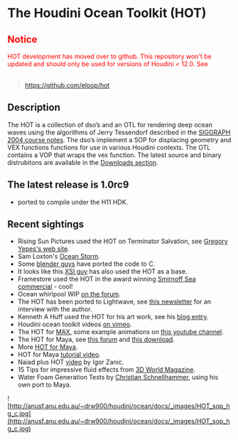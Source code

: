 # The Houdini Ocean Toolkit (HOT) #

<font color='#f00'>
<h2>Notice</h2>

HOT development has moved over to github. This repository won't be updated and should only be used for versions of Houdini < 12.0. See<br>
<br>
<blockquote><a href='https://github.com/eloop/hot'>https://github.com/eloop/hot</a></blockquote>

</font>

## Description ##

The HOT is a collection of dso’s and an OTL for rendering deep ocean waves using the algorithms of Jerry Tessendorf described in the [SIGGRAPH 2004 course notes](http://www.finelightvisualtechnology.com/pages/coursematerials.php). The dso’s implement a SOP for displacing geometry and VEX functions functions for use in various Houdini contexts. The OTL contains a VOP that wraps the vex function. The latest source and binary distrubitons are available in the [Downloads section](http://code.google.com/p/houdini-ocean-toolkit/downloads/).

## The latest release is 1.0rc9 ##

  * ported to compile under the H11 HDK.

## Recent sightings ##

  * Rising Sun Pictures used the HOT on Terminator Salvation, see [Gregory Yepes's web site](http://www.GregoryYepes.com/GregoryYepes/Feature_Films/Pages/Terminator_Salvation.html).
  * Sam Loxton's [Ocean Storm](http://samloxton.com/index.php?location=stormyOcean).
  * Some [blender guys](http://mke3.net/weblog/another-update/) have ported the code to C.
  * It looks like this [XSI guy](http://www.kai-wolter.com/resources/xsi/ocean-in-xsi) has also used the HOT as a base.
  * Framestore used the HOT in the award winning [Smirnoff Sea commercial](http://www.framestore.com/#/Commercials%20London/Smirnoff,Sea) - cool!
  * Ocean whirlpool WIP [on the forum](http://forums.odforce.net/index.php?showtopic=7340).
  * The HOT has been ported to Lightwave, see [this newsletter](http://www.newtek.com/lightwave/newsletter.php) for an interview with the author.
  * Kenneth A Huff used the HOT for his art work, see his [blog entry](http://www.kennethahuff.com/blog/2010/06/26/2010-1/).
  * Houdini ocean toolkit videos [on vimeo](http://vimeo.com/videos/search:houdini%20ocean%20toolkit/8fc8d072).
  * The HOT for [MAX](https://code.google.com/p/hot4max/), some example animations on [this youtube channel](http://www.youtube.com/steffensensa).
  * The HOT for Maya, see [this forum](http://forums.odforce.net/index.php?/topic/9585-hot-in-mr-for-maya/) and [this download](http://www.gruppe-weimar.de/nico/hotTool/hotOcean_Maya.rar).
  * More [HOT for Maya](http://www.nico-rehberg.de/shader.html#HOTforMaya).
  * HOT for Maya [tutorial video](http://vimeo.com/8049991).
  * Naiad plus HOT [video](http://vimeo.com/16710091) by  Igor Zanic.
  * 15 Tips for impressive fluid effects from [3D World Magazine](http://www.3dworldmag.com/2009/06/23/15_tips_for_impressive_fluid_effects/).
  * Water Foam Generation Tests by [Christian Schnellhammer](http://schnellhammer.net/blog/?p=152), using his own port to Maya.

![http://anusf.anu.edu.au/~drw900/houdini/ocean/docs/_images/HOT_sop_hg_c.jpg](http://anusf.anu.edu.au/~drw900/houdini/ocean/docs/_images/HOT_sop_hg_c.jpg)